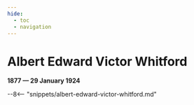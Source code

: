 ```yaml
---
hide:
  - toc
  - navigation
---
```


# Albert Edward Victor Whitford

**1877 — 29 January 1924**

--8<-- "snippets/albert-edward-victor-whitford.md"
